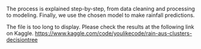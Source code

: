 The process is explained step-by-step, from data cleaning and processing to modeling. Finally, we use the chosen model to make rainfall predictions.

The file is too long to display. Please check the results at the following link on Kaggle.
https://www.kaggle.com/code/youlikecode/rain-aus-clusters-decisiontree
